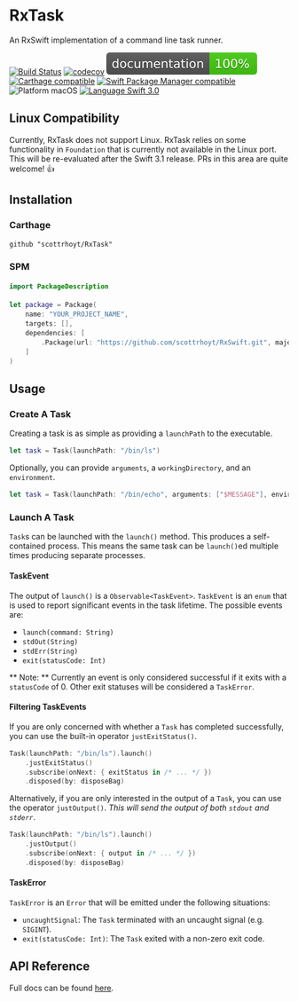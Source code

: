 # RxTask
An RxSwift implementation of a command line task runner.

[![Build Status](https://travis-ci.org/scottrhoyt/RxTask.svg?branch=master)](https://travis-ci.org/scottrhoyt/RxTask)
[![codecov](https://codecov.io/gh/scottrhoyt/RxTask/branch/master/graph/badge.svg)](https://codecov.io/gh/scottrhoyt/RxTask)
[![docs](docs/badge.svg)](https://scottrhoyt.github.io/RxTask/)
[![Carthage compatible](https://img.shields.io/badge/Carthage-compatible-4BC51D.svg?style=flat)](https://github.com/Carthage/Carthage)
[![Swift Package Manager compatible](https://img.shields.io/badge/Swift%20Package%20Manager-compatible-brightgreen.svg)](https://github.com/apple/swift-package-manager)
![Platform macOS](https://img.shields.io/badge/Platform-macOS-blue.svg)
[![Language Swift 3.0](https://img.shields.io/badge/Language-Swift%203.0-orange.svg)](https://swift.org)

## Linux Compatibility

Currently, RxTask does not support Linux. RxTask relies on some functionality
in `Foundation` that is currently not available in the Linux port. This will be
re-evaluated after the Swift 3.1 release. PRs in this area are quite welcome! 👍

## Installation

### Carthage

```shell
github "scottrhoyt/RxTask"
```

### SPM

```swift
import PackageDescription

let package = Package(
    name: "YOUR_PROJECT_NAME",
    targets: [],
    dependencies: [
        .Package(url: "https://github.com/scottrhoyt/RxSwift.git", majorVersion: 0)
    ]
)
```

## Usage

### Create A Task

Creating a task is as simple as providing a `launchPath` to the executable.

```swift
let task = Task(launchPath: "/bin/ls")
```

Optionally, you can provide `arguments`, a `workingDirectory`, and an
`environment`.

```swift
let task = Task(launchPath: "/bin/echo", arguments: ["$MESSAGE"], environment: ["MESSAGE": "Hello World!"])
```

### Launch A Task

`Task`s can be launched with the `launch()` method. This produces a
self-contained process. This means the same task can be `launch()`ed multiple
times producing separate processes.

#### TaskEvent

The output of `launch()` is a `Observable<TaskEvent>`. `TaskEvent` is an `enum`
that is used to report significant events in the task lifetime. The possible
events are:

* `launch(command: String)`
* `stdOut(String)`
* `stdErr(String)`
* `exit(statusCode: Int)`

** Note: ** Currently an event is only considered successful if it exits with a
`statusCode` of 0. Other exit statuses will be considered a `TaskError`.

#### Filtering TaskEvents

If you are only concerned with whether a `Task` has completed successfully, you
can use the built-in operator `justExitStatus()`.

```swift
Task(launchPath: "/bin/ls").launch()
    .justExitStatus()
    .subscribe(onNext: { exitStatus in /* ... */ })
    .disposed(by: disposeBag)
```

Alternatively, if you are only interested in the output of a `Task`, you can use
the operator `justOutput()`. *This will send the output of both `stdout` and
`stderr`*.

```swift
Task(launchPath: "/bin/ls").launch()
    .justOutput()
    .subscribe(onNext: { output in /* ... */ })
    .disposed(by: disposeBag)
```

#### TaskError

`TaskError` is an `Error` that will be emitted under the following situations:

* `uncaughtSignal`: The `Task` terminated with an uncaught signal (e.g. `SIGINT`).
* `exit(statusCode: Int)`: The `Task` exited with a non-zero exit code.

## API Reference

Full docs can be found [here](https://scottrhoyt.github.io/RxTask/).
